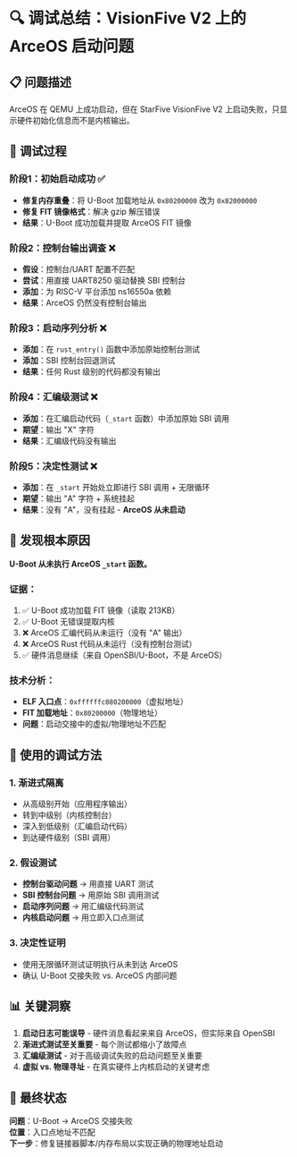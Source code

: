 # 🔍 **调试总结：VisionFive V2 上的 ArceOS 启动问题**

## 📋 **问题描述**
ArceOS 在 QEMU 上成功启动，但在 StarFive VisionFive V2 上启动失败，只显示硬件初始化信息而不是内核输出。

## 🔄 **调试过程**

### **阶段1：初始启动成功** ✅
- **修复内存重叠**：将 U-Boot 加载地址从 `0x80200000` 改为 `0x82000000`
- **修复 FIT 镜像格式**：解决 gzip 解压错误
- **结果**：U-Boot 成功加载并提取 ArceOS FIT 镜像

### **阶段2：控制台输出调查** ❌
- **假设**：控制台/UART 配置不匹配
- **尝试**：用直接 UART8250 驱动替换 SBI 控制台
- **添加**：为 RISC-V 平台添加 ns16550a 依赖
- **结果**：ArceOS 仍然没有控制台输出

### **阶段3：启动序列分析** ❌
- **添加**：在 `rust_entry()` 函数中添加原始控制台测试
- **添加**：SBI 控制台回退测试
- **结果**：任何 Rust 级别的代码都没有输出

### **阶段4：汇编级测试** ❌
- **添加**：在汇编启动代码（`_start` 函数）中添加原始 SBI 调用
- **期望**：输出 "X" 字符
- **结果**：汇编级代码没有输出

### **阶段5：决定性测试** ❌
- **添加**：在 `_start` 开始处立即进行 SBI 调用 + 无限循环
- **期望**：输出 "A" 字符 + 系统挂起
- **结果**：没有 "A"，没有挂起 - **ArceOS 从未启动**

## 🎯 **发现根本原因**

**U-Boot 从未执行 ArceOS `_start` 函数。**

### **证据：**
1. ✅ U-Boot 成功加载 FIT 镜像（读取 213KB）
2. ✅ U-Boot 无错误提取内核
3. ❌ ArceOS 汇编代码从未运行（没有 "A" 输出）
4. ❌ ArceOS Rust 代码从未运行（没有控制台测试）
5. ✅ 硬件消息继续（来自 OpenSBI/U-Boot，不是 ArceOS）

### **技术分析：**
- **ELF 入口点**：`0xffffffc080200000`（虚拟地址）
- **FIT 加载地址**：`0x80200000`（物理地址）
- **问题**：启动交接中的虚拟/物理地址不匹配

## 🔧 **使用的调试方法**

### **1. 渐进式隔离**
- 从高级别开始（应用程序输出）
- 转到中级别（内核控制台）
- 深入到低级别（汇编启动代码）
- 到达硬件级别（SBI 调用）

### **2. 假设测试**
- **控制台驱动问题** → 用直接 UART 测试
- **SBI 控制台问题** → 用原始 SBI 调用测试
- **启动序列问题** → 用汇编级代码测试
- **内核启动问题** → 用立即入口点测试

### **3. 决定性证明**
- 使用无限循环测试证明执行从未到达 ArceOS
- 确认 U-Boot 交接失败 vs. ArceOS 内部问题

## 📊 **关键洞察**

1. **启动日志可能误导** - 硬件消息看起来来自 ArceOS，但实际来自 OpenSBI
2. **渐进式测试至关重要** - 每个测试都缩小了故障点
3. **汇编级测试** - 对于高级调试失败的启动问题至关重要
4. **虚拟 vs. 物理寻址** - 在真实硬件上内核启动的关键考虑

## 🎯 **最终状态**

**问题**：U-Boot → ArceOS 交接失败  
**位置**：入口点地址不匹配  
**下一步**：修复链接器脚本/内存布局以实现正确的物理地址启动  


